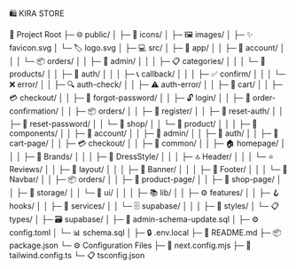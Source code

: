 🛍️ KIRA STORE

📁 Project Root
├─ 🌐 public/
│  ├─ 🎨 icons/
│  ├─ 🖼️ images/
│  ├─ ✨ favicon.svg
│  └─ 🏷️ logo.svg
│
├─ 💻 src/
│  ├─ 📱 app/
│  │  ├─ 👤 account/
│  │  │  └─ 📦 orders/
│  │  ├─ 👑 admin/
│  │  │  ├─ 📋 categories/
│  │  │  └─ 🛒 products/
│  │  ├─ 🔐 auth/
│  │  │  ├─ 📞 callback/
│  │  │  ├─ ✅ confirm/
│  │  │  └─ ❌ error/
│  │  ├─ 🔍 auth-check/
│  │  ├─ ⚠️ auth-error/
│  │  ├─ 🛒 cart/
│  │  ├─ 💳 checkout/
│  │  ├─ 🔑 forgot-password/
│  │  ├─ 🔓 login/
│  │  ├─ 🎉 order-confirmation/
│  │  ├─ 📦 orders/
│  │  ├─ 📝 register/
│  │  ├─ 🔄 reset-auth/
│  │  ├─ 🔏 reset-password/
│  │  └─ 🏪 shop/
│  │     └─ 👗 product/
│  │
│  ├─ 🧩 components/
│  │  ├─ 👤 account/
│  │  ├─ 👑 admin/
│  │  ├─ 🔐 auth/
│  │  ├─ 🛒 cart-page/
│  │  ├─ 💳 checkout/
│  │  ├─ 🔄 common/
│  │  ├─ 🏠 homepage/
│  │  │  ├─ 🏢 Brands/
│  │  │  ├─ 👗 DressStyle/
│  │  │  ├─ 🔝 Header/
│  │  │  └─ ⭐ Reviews/
│  │  ├─ 📐 layout/
│  │  │  ├─ 🎏 Banner/
│  │  │  ├─ 🦶 Footer/
│  │  │  └─ 🧭 Navbar/
│  │  ├─ 📦 orders/
│  │  ├─ 👗 product-page/
│  │  ├─ 🏪 shop-page/
│  │  ├─ 💾 storage/
│  │  └─ 🧰 ui/
│  │
│  ├─ 📚 lib/
│  │  ├─ ⚙️ features/
│  │  ├─ 🪝 hooks/
│  │  ├─ 🔌 services/
│  │  └─ 🗄️ supabase/
│  │
│  ├─ 🎨 styles/
│  └─ 📋 types/
│
├─ 🗃️ supabase/
│  ├─ 📄 admin-schema-update.sql
│  ├─ ⚙️ config.toml
│  └─ 📊 schema.sql
│
├─ 🔒 .env.local
├─ 📝 README.md
├─ 📦 package.json
└─ ⚙️ Configuration Files
   ├─ 🔧 next.config.mjs
   ├─ 🎨 tailwind.config.ts
   └─ 📋 tsconfig.json

